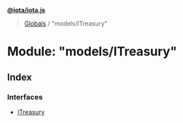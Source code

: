 **[@iota/iota.js](../README.md)**

> [Globals](../README.md) / "models/ITreasury"

# Module: "models/ITreasury"

## Index

### Interfaces

* [ITreasury](../interfaces/_models_itreasury_.itreasury.md)

